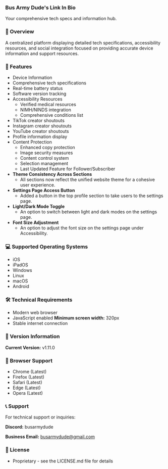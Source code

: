 ### Bus Army Dude's Link In Bio
Your comprehensive tech specs and information hub.

### 🌟 Overview
A centralized platform displaying detailed tech specifications, accessibility resources, and social integration focused on providing accurate device information and support resources.

### 🚀 Features
- Device Information
- Comprehensive tech specifications
- Real-time battery status
- Software version tracking
- Accessibility Resources
  - Verified medical resources
  - NIMH/NINDS integration
  - Comprehensive conditions list
- TikTok creator shoutouts
- Instagram creator shoutouts
- YouTube creator shoutouts
- Profile information display
- Content Protection
  - Enhanced copy protection
  - Image security measures
  - Content control system
  - Selection management
  - Last Updated Feature for Follower/Subscriber
- **Theme Consistency Across Sections**
  - All sections now reflect the unified website theme for a cohesive user experience.
- **Settings Page Access Button**
  - Added a button in the top profile section to take users to the settings page.
- **Light/Dark Mode Toggle**
  - An option to switch between light and dark modes on the settings page.
- **Font Size Adjustment**
  - An option to adjust the font size on the settings page under Accessibility.

### 💻 Supported Operating Systems
- iOS
- iPadOS
- Windows
- Linux
- macOS
- Android

### 🛠️ Technical Requirements
- Modern web browser
- JavaScript enabled
  **Minimum screen width:** 320px
- Stable internet connection

### 🔄 Version Information
**Current Version:** v1.11.0

### 📱 Browser Support
- Chrome (Latest)
- Firefox (Latest)
- Safari (Latest)
- Edge (Latest)
- Opera (Latest)

### 📞 Support
For technical support or inquiries:

**Discord:** busarmydude

**Business Email:** busarmydude@gmail.com

### 📜 License
- Proprietary - see the LICENSE.md file for details
